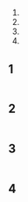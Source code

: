 # [](./TCH_Han/Charpter1.md)
1. [](#1)
2. [](#2)
3. [](#3)
4. [](#4)  
## 1
```
```
## 2
```
```
## 3
```
```
## 4
```
```